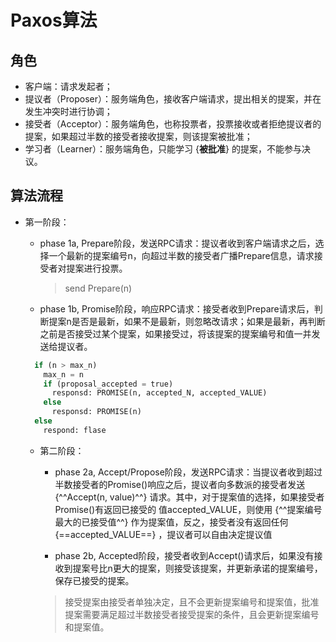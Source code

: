 # Paxos算法

## 角色
- 客户端：请求发起者；
- 提议者（Proposer）：服务端角色，接收客户端请求，提出相关的提案，并在发生冲突时进行协调；
- 接受者（Acceptor）：服务端角色，也称投票者，投票接收或者拒绝提议者的提案，如果超过半数的接受者接收提案，则该提案被批准；
- 学习者（Learner）：服务端角色，只能学习 {**被批准**} 的提案，不能参与决议。

## 算法流程
- 第一阶段： 
    * phase 1a, Prepare阶段，发送RPC请求：提议者收到客户端请求之后，选择一个最新的提案编号n，向超过半数的接受者广播Prepare信息，请求接受者对提案进行投票。
      > send Prepare(n)  

    * phase 1b, Promise阶段，响应RPC请求：接受者收到Prepare请求后，判断提案n是否是最新，如果不是最新，则忽略改请求；如果是最新，再判断之前是否接受过某个提案，如果接受过，将该提案的提案编号和值一并发送给提议者。
    
    ``` py
      if (n > max_n)
        max_n = n
        if (proposal_accepted = true)
          responsd: PROMISE(n, accepted_N, accepted_VALUE)
        else
          responsd: PROMISE(n)
      else
        respond: flase
    ```
  
  - 第二阶段：  

      * phase 2a, Accept/Propose阶段，发送RPC请求：当提议者收到超过半数接受者的Promise()响应之后，提议者向多数派的接受者发送 {^^Accept(n, value)^^} 请求。其中，对于提案值的选择，如果接受者Promise()有返回已接受的
    值accepted_VALUE，则使用 {^^提案编号最大的已接受值^^} 作为提案值，反之，接受者没有返回任何 {==accepted_VALUE==} ，提议者可以自由决定提议值  

      * phase 2b, Accepted阶段，接受者收到Accept()请求后，如果没有接收到提案号比n更大的提案，则接受该提案，并更新承诺的提案编号，保存已接受的提案。

      >   接受提案由接受者单独决定，且不会更新提案编号和提案值，批准提案需要满足超过半数接受者接受提案的条件，且会更新提案编号和提案值。